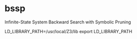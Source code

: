 # bssp
Infinite-State System Backward Search with Symbolic Pruning

LD_LIBRARY_PATH=/usr/local/Z3/lib
export LD_LIBRARY_PATH
